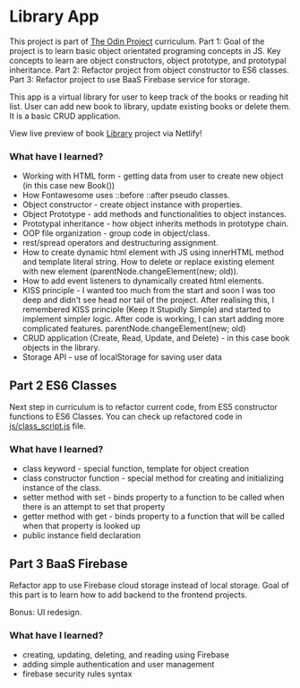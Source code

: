 # Library App

This project is part of [The Odin Project](https://www.theodinproject.com)
curriculum.
Part 1: Goal of the project is to learn basic object orientated programing
concepts in JS. Key concepts to learn are object constructors, object prototype,
and prototypal inheritance.
Part 2: Refactor project from object constructor to ES6 classes.
Part 3: Refactor project to use BaaS Firebase service for storage.

This app is a virtual library for user to keep track of the books or reading hit
list. User can add new book to library, update existing books or delete them.
It is a basic CRUD application.

View live preview of book [Library](https://mojotron-library.netlify.app/) project via Netlify!

### What have I learned?

- Working with HTML form - getting data from user to create new object (in this case new Book())
- How Fontawesome uses ::before ::after pseudo classes.
- Object constructor - create object instance with properties.
- Object Prototype - add methods and functionalities to object instances.
- Prototypal inheritance - how object inherits methods in prototype chain.
- OOP file organization - group code in object/class.
- rest/spread operators and destructuring assignment.
- How to create dynamic html element with JS using innerHTML method and template literal
  string. How to delete or replace existing element with new element (parentNode.changeElement(new; old)).
- How to add event listeners to dynamically created html elements.
- KISS principle - I wanted too much from the start and soon I was too deep and didn't see head nor tail of the project. After realising this, I remembered KISS principle (Keep It Stupidly Simple) and started to implement simpler logic. After code is working, I can start adding more complicated features.
  parentNode.changeElement(new; old)
- CRUD application (Create, Read, Update, and Delete) - in this case book
  objects in the library.
- Storage API - use of localStorage for saving user data

## Part 2 ES6 Classes

Next step in curriculum is to refactor current code, from ES5 constructor functions to ES6 Classes. You can check up refactored code in [js/class_script.js](https://github.com/mojotron/library/blob/main/js/class_script.js) file.

### What have I learned?

- class keyword - special function, template for object creation
- class constructor function - special method for creating and initializing instance of the class.
- setter method with set - binds property to a function to be called when there is an attempt to set that property
- getter method with get - binds property to a function that will be called when that property is looked up
- public instance field declaration

## Part 3 BaaS Firebase

Refactor app to use Firebase cloud storage instead of local storage. Goal of this
part is to learn how to add backend to the frontend projects.

Bonus: UI redesign.

### What have I learned?

- creating, updating, deleting, and reading using Firebase
- adding simple authentication and user management
- firebase security rules syntax
